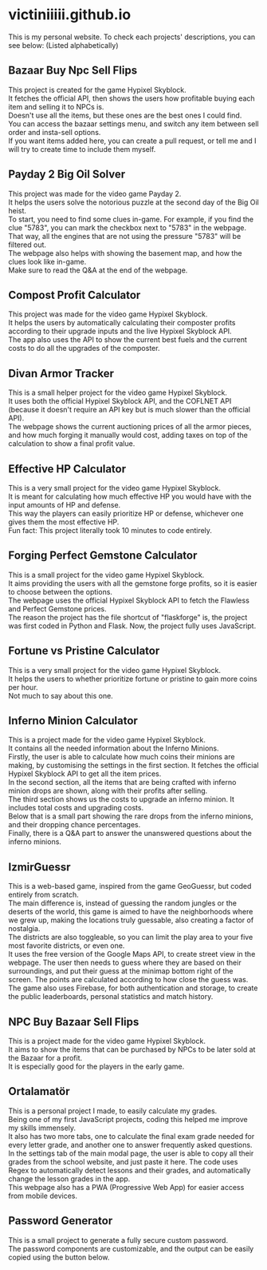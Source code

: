 # victiniiiii.github.io

This is my personal website. To check each projects' descriptions, you can see below: (Listed alphabetically)

## Bazaar Buy Npc Sell Flips

This project is created for the game Hypixel Skyblock.  
It fetches the official API, then shows the users how profitable buying each item and selling it to NPCs is.  
Doesn't use all the items, but these ones are the best ones I could find.  
You can access the bazaar settings menu, and switch any item between sell order and insta-sell options.  
If you want items added here, you can create a pull request, or tell me and I will try to create time to include them myself.

## Payday 2 Big Oil Solver

This project was made for the video game Payday 2.  
It helps the users solve the notorious puzzle at the second day of the Big Oil heist.  
To start, you need to find some clues in-game. For example, if you find the clue "5783", you can mark the checkbox next to "5783" in the webpage. That way, all the engines that are not using the pressure "5783" will be filtered out.  
The webpage also helps with showing the basement map, and how the clues look like in-game.  
Make sure to read the Q&A at the end of the webpage.  

## Compost Profit Calculator

This project was made for the video game Hypixel Skyblock.  
It helps the users by automatically calculating their composter profits according to their upgrade inputs and the live Hypixel Skyblock API.  
The app also uses the API to show the current best fuels and the current costs to do all the upgrades of the composter.  

## Divan Armor Tracker

This is a small helper project for the video game Hypixel Skyblock.  
It uses both the official Hypixel Skyblock API, and the COFLNET API (because it doesn't require an API key but is much slower than the official API).  
The webpage shows the current auctioning prices of all the armor pieces, and how much forging it manually would cost, adding taxes on top of the calculation to show a final profit value.  

## Effective HP Calculator

This is a very small project for the video game Hypixel Skyblock.  
It is meant for calculating how much effective HP you would have with the input amounts of HP and defense.  
This way the players can easily prioritize HP or defense, whichever one gives them the most effective HP.  
Fun fact: This project literally took 10 minutes to code entirely.

## Forging Perfect Gemstone Calculator

This is a small project for the video game Hypixel Skyblock.  
It aims providing the users with all the gemstone forge profits, so it is easier to choose between the options.  
The webpage uses the official Hypixel Skyblock API to fetch the Flawless and Perfect Gemstone prices.  
The reason the project has the file shortcut of "flaskforge" is, the project was first coded in Python and Flask. Now, the project fully uses JavaScript.  

## Fortune vs Pristine Calculator

This is a very small project for the video game Hypixel Skyblock.  
It helps the users to whether prioritize fortune or pristine to gain more coins per hour.  
Not much to say about this one.  

## Inferno Minion Calculator

This is a project made for the video game Hypixel Skyblock.  
It contains all the needed information about the Inferno Minions.  
Firstly, the user is able to calculate how much coins their minions are making, by customising the settings in the first section. It fetches the official Hypixel Skyblock API to get all the item prices.  
In the second section, all the items that are being crafted with inferno minion drops are shown, along with their profits after selling.  
The third section shows us the costs to upgrade an inferno minion. It includes total costs and upgrading costs.  
Below that is a small part showing the rare drops from the inferno minions, and their dropping chance percentages.  
Finally, there is a Q&A part to answer the unanswered questions about the inferno minions.  

## IzmirGuessr

This is a web-based game, inspired from the game GeoGuessr, but coded entirely from scratch.  
The main difference is, instead of guessing the random jungles or the deserts of the world, this game is aimed to have the neighborhoods where we grew up, making the locations truly guessable, also creating a factor of nostalgia.  
The districts are also toggleable, so you can limit the play area to your five most favorite districts, or even one.  
It uses the free version of the Google Maps API, to create street view in the webpage. The user then needs to guess where they are based on their surroundings, and put their guess at the minimap bottom right of the screen. The points are calculated according to how close the guess was.  
The game also uses Firebase, for both authentication and storage, to create the public leaderboards, personal statistics and match history.  

## NPC Buy Bazaar Sell Flips

This is a project made for the video game Hypixel Skyblock.  
It aims to show the items that can be purchased by NPCs to be later sold at the Bazaar for a profit.  
It is especially good for the players in the early game.  

## Ortalamatör

This is a personal project I made, to easily calculate my grades.  
Being one of my first JavaScript projects, coding this helped me improve my skills immensely.  
It also has two more tabs, one to calculate the final exam grade needed for every letter grade, and another one to answer frequently asked questions.  
In the settings tab of the main modal page, the user is able to copy all their grades from the school website, and just paste it here. The code uses Regex to automatically detect lessons and their grades, and automatically change the lesson grades in the app.  
This webpage also has a PWA (Progressive Web App) for easier access from mobile devices.

## Password Generator

This is a small project to generate a fully secure custom password.  
The password components are customizable, and the output can be easily copied using the button below.  
